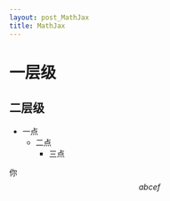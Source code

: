 ```yaml
---
layout: post_MathJax
title: MathJax
---
```


一层级
===
二层级
---
+ 一点
    - 二点
        * 三点
 
你$$abcef$$